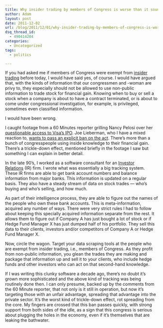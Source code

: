 ```yaml
---
title: Why insider trading by members of Congress is worse than it sounds
author: Adam
layout: post
date: 2011-12-02
url: /blog/2011/12/01/why-insider-trading-by-members-of-congress-is-worse-than-it-sounds/
dsq_thread_id:
  - 490414204
categories:
  - Uncategorized
tags:
  - politics

---
```

If you had asked me if members of Congress were exempt from [insider trading][1] before today, I would have said yes, of course. I would have argued that, with the kinds of information that our congressmen and -woman are privy to, they especially should not be allowed to use non-public information to trade stock for financial gain. Knowing when to buy or sell a stock when a company is about to have a contract terminated, or is about to come under congressional investigation, for example, is privileged, sometimes even classified information.

I would have been wrong.

I caught footage from a 60 Minutes reporter grilling Nancy Pelosi over her [questionable access to Visa&#8217;s IPO][2]. Joe Lieberman, who I have a mixed reaction to, [wants to pass an explicit ban on the act][3]. There&#8217;s more than a bunch of congresspeople using inside knowledge to their financial gain. There&#8217;s a trickle-down effect, mentioned briefly in the footage I saw but something I can explain in better detail.

In the late 90&#8217;s, I worked as a software consultant for an [Investor Relations][4] (IR) firm. I wrote what was essentially a big tracking system. These IR firms are able to get bank account numbers and balance information from major banks. This information is updated on a regular basis. They also have a steady stream of data on stock trades &#8212; who&#8217;s buying and who&#8217;s selling, and how much.

As part of their intelligence process, they are able to figure out the names of the people who own these bank accounts. This is meta-information, acquired any number of ways. There were very strict rules I had to follow about keeping this specially acquired information separate from the rest. It allows them to figure out if Company A has just bought a lot of stock or if Hedge Fund Manager X has just dumped half of his portfolio. They sell this data to their clients, investors and/or competitors of Company A or Hedge Fund Manager X.

Now, circle the wagon. Target your data scraping tools at the people who are exempt from insider trading, i.e., members of Congress. As they profit from non-public information, you glean the trades they are making and package that information up and sell it to your clients, who include hedge funds and other investors who can act on that second-hand knowledge.

If I was writing this clunky software a decade ago, there&#8217;s no doubt it&#8217;s grown more sophisticated and the above kind of tracking was being routinely done then. I can only presume, backed up by the comments from the 60 Minute reporter, that not only is it still in operation, but now it&#8217;s targeting those with an unfair advantage, spreading that advantage into the private sector. It&#8217;s the worst kind of trickle-down effect, rot spreading from the core. My fingers are crossed that this ban passes quickly, with strong support from both sides of the idle, as a sign that this congress is serious about plugging the holes in the economy, even if it&#8217;s themselves that are leaking the bathwater.

 [1]: http://en.wikipedia.org/wiki/Insider_trading
 [2]: http://www.csmonitor.com/USA/Latest-News-Wires/2011/1115/Did-Nancy-Pelosi-profit-from-Visa-stock-purchases
 [3]: http://www.marketwatch.com/story/bipartisan-criticism-of-insider-trading-laws-2011-12-01
 [4]: http://en.wikipedia.org/wiki/Investor_relations